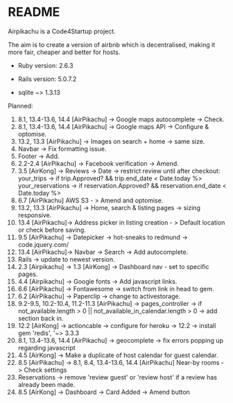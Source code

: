 # README

Airpikachu is a Code4Startup project.

The aim is to create a version of airbnb which is decentralised, making it more fair, cheaper and better for hosts.

* Ruby version: 2.6.3

* Rails version: 5.0.7.2

* sqlite ~> 1.3.13

Planned:
1. 8.1, 13.4-13.6, 14.4 [AirPikachu] -> Google maps autocomplete -> Check.
2.  8.1, 13.4-13.6, 14.4 [AirPikachu] -> Google maps API -> Configure & optomise.
3. 13.2, 13.3 [AirPikachu] -> Images on search + home -> same size.
4. Navbar -> Fix formatting issue.
5. Footer -> Add.
6. 2.2-2.4 [AirPikachu] -> Facebook verification -> Amend.
8. 3.5 [AirKong] -> Reviews -> Date -> restrict review until after checkout: your_trips -> if trip.Approved? && trip.end_date < Date.today %> your_reservations -> if reservation.Approved? && reservation.end_date < Date.today %>
9. 6.7 [AirPikachu] AWS S3 - > Amend and optomise.
10. 13.2, 13.3 [AirPikachu] -> Home, search & listing pages -> sizing responsive.
11. 13.4 [AirPikachu]-> Address picker in listing creation - > Default location or check before saving.
12. 9.5 [AirPikachu] -> Datepicker -> hot-sneaks to redmund -> code.jquery.com/
13. 13.4 [AirPikachu]-> Navbar -> Search -> Add autocomplete.
14. Rails -> update to newest version.
15. 2.3 [Airpikachu] -> 1.3 [AirKong] -> Dashboard nav - set to specific pages.
16. 4.4 [Airpikachu] -> Google fonts -> Add javascript links.
17. 6.6 [AirPikachu] -> Fontawesome -> switch from link in head to gem.
18. 6.2 [AirPikachu] -> Paperclip -> change to activestorage.
19. 9.2-9.5, 10.2-10.4, 11.2-11.3 [AirPikachu] -> pages_controller -> if not_available.length > 0 || not_available_in_calendar.length > 0 -> add section back in.
20. 12.2 [AirKong] -> actioncable -> configure for heroku -> 12.2 -> install gem 'redis', '~> 3.3.3
21. 8.1, 13.4-13.6, 14.4 [AirPikachu] -> geocomplete -> fix errors popping up regarding javascript
22. 4.5 [AirKong] -> Make a duplicate of host calendar for guest calendar.
23. 8.5 [AirPikachu] -> 8.1, 8.4, 13.4-13.6, 14.4 [AirPikachu] Near-by rooms -> Check settings
24. Reservations -> remove 'review guest' or 'review host' if a review has already been made.
25. 8.5 [AirKong] -> Dashboard -> Card Added -> Amend button
